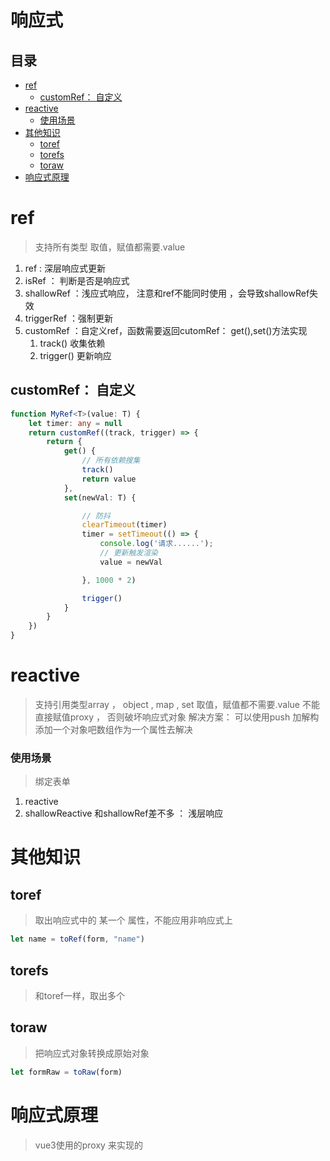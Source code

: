 # 响应式

## 目录

- [ref](#ref)
  - [customRef： 自定义](#customRef-自定义)
- [reactive ](#reactive-)
  - [使用场景](#使用场景)
- [其他知识](#其他知识)
  - [toref](#toref)
  - [torefs](#torefs)
  - [toraw](#toraw)
- [响应式原理 ](#响应式原理-)

# ref

> 支持所有类型
> 取值，赋值都需要.value

1. ref : 深层响应式更新
2. isRef ： 判断是否是响应式
3. shallowRef ：浅应式响应， 注意和ref不能同时使用 ，会导致shallowRef失效
4. triggerRef ：强制更新
5. customRef ：自定义ref，函数需要返回cutomRef： get(),set()方法实现
   1. track()   收集依赖
   2. trigger()   更新响应

## customRef： 自定义

```typescript 
function MyRef<T>(value: T) {
    let timer: any = null
    return customRef((track, trigger) => {
        return {
            get() {
                // 所有依赖搜集
                track()
                return value
            },
            set(newVal: T) {

                // 防抖
                clearTimeout(timer)
                timer = setTimeout(() => {
                    console.log('请求......');
                    // 更新触发渲染
                    value = newVal

                }, 1000 * 2)

                trigger()
            }
        }
    })
}
```


# reactive&#x20;

> 支持引用类型array ， object , map , set &#x20;
> 取值，赋值都不需要.value&#x20;
> 不能直接赋值proxy ， 否则破坏响应式对象
> &#x20;解决方案： 可以使用push 加解构 添加一个对象吧数组作为一个属性去解决

### 使用场景

> 绑定表单

1. reactive
2. shallowReactive  和shallowRef差不多 ： 浅层响应

# 其他知识

## toref

> 取出响应式中的 某一个 属性，不能应用非响应式上

```javascript 
let name = toRef(form, "name")
```


## torefs

> 和toref一样，取出多个&#x20;

## toraw

> 把响应式对象转换成原始对象

```javascript 
let formRaw = toRaw(form)
```


# 响应式原理&#x20;

> vue3使用的proxy  来实现的&#x20;

